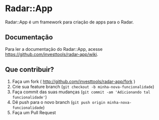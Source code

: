 # Radar::App

Radar::App é um framework para criação de apps para o Radar.

## Documentação

Para ler a documentação do Radar::App, acesse https://github.com/investtools/radar-app/wiki.

## Que contribuir?

1. Faça um fork ( http://github.com/investtools/radar-app/fork )
2. Crie sua feature branch (`git checkout -b minha-nova-funcionalidade`)
3. Faça commit das suas mudanças (`git commit -am 'Adicionando tal funcionalidade'`)
4. Dê push para o novo branch (`git push origin minha-nova-funcionalidade`)
5. Faça um Pull Request

